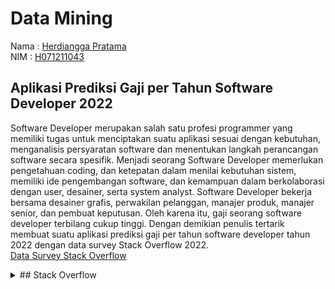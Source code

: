 # Data Mining

Nama : [Herdiangga Pratama](https://github.com/herdianggapratama) <br/>
NIM : [H071211043](https://github.com/herdianggapratama) <br/>

## Aplikasi Prediksi Gaji per Tahun Software Developer 2022

Software Developer merupakan salah satu profesi programmer yang memiliki tugas untuk menciptakan suatu aplikasi sesuai dengan kebutuhan, menganalisis persyaratan software dan menentukan langkah perancangan software secara spesifik. Menjadi seorang Software Developer memerlukan pengetahuan coding, dan ketepatan dalam menilai kebutuhan sistem, memiliki ide pengembangan software, dan kemampuan dalam berkolaborasi dengan user, desainer, serta system analyst. Software Developer bekerja bersama desainer grafis, perwakilan pelanggan, manajer produk, manajer senior, dan pembuat keputusan. Oleh karena itu, gaji seorang software developer terbilang cukup tinggi. Dengan demikian penulis tertarik membuat suatu aplikasi prediksi gaji per tahun software developer tahun 2022 dengan data survey Stack Overflow 2022. <br />
[Data Survey Stack Overflow](https://insights.stackoverflow.com/survey)

<details>
<summary>
## Stack Overflow
</summary>

<p>
Stack Merupakan kumpulan data yang terurut sesuai bagaimana data tersebut ditambahkan atau dihapus.

Stack dalam pengurutan data menggunakan metode LIFO (Last in, First Out).

Stack mempunyai dua operasi dasar yaitu push dan pop.

-   push artinya memasukkan elemen ke dalam tumpukan.
-   pop artinya mengeluarkan elemen teratas dari tumpukan.

Agar lebih mengerti dapat dilihat penerapannya pada bahasa python di file [stack.py](https://github.com/herdianggapratama/stack-queue_SDB/blob/main/stack.py).

</p>
</details>

